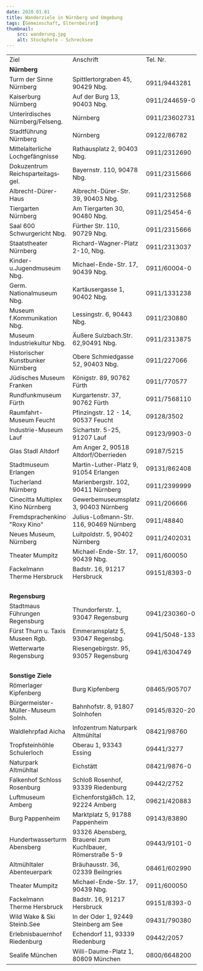 ```yaml
---
date: 2020.01.01
title: Wanderziele in Nürnberg und Umgebung
tags: [Gemeinschaft, Elternbeirat]
thumbnail: 
    src: wanderung.jpg
    alt: Stockphoto - Schrecksee
---
```



<table>
  <tr>
    <td>Ziel</td>
    <td>Anschrift</td>
    <td>Tel. Nr.</td>
    <td>Beschreibung</td>
    <td>Klasse</td>
  </tr>
  <tr>
    <td colspan="5"><b>Nürnberg</b></td>
  </tr>
  <tr>
    <td>Turm der Sinne Nürnberg</td>
    <td>Spittlertorgraben 45, 90429 Nbg.</td>
    <td>0911/9443281</td>
    <td>Erlebnisausstellung</td>
    <td>ab 6.Kl.</td>
  </tr>
  <tr>
    <td>Kaiserburg Nürnberg</td>
    <td>Auf der Burg 13, 90403 Nbg.</td>
    <td>0911/244659-0</td>
    <td>Führung</td>
    <td>alle Kl.</td>
  </tr>
  <tr>
    <td>Unterirdisches Nürnberg/Felseng.</td>
    <td>Nürnberg</td>
    <td>0911/23602731</td>
    <td>Labyrinth v. Stollen u. Gew.</td>
    <td>alle Kl.</td>
  </tr>
  <tr>
    <td>Stadtführung Nürnberg</td>
    <td>Nürnberg</td>
    <td>09122/86782</td>
    <td>Führung</td>
    <td>alle Kl.</td>
  </tr>
  <tr>
    <td>Mittelalterliche Lochgefängnisse</td>
    <td>Rathausplatz 2, 90403 Nbg.</td>
    <td>0911/2312690</td>
    <td>Führung</td>
    <td>ab 7.Kl.</td>
  </tr>
  <tr>
    <td>Dokuzentrum Reichsparteitags&shy;gel.</td>
    <td>Bayernstr. 110, 90478 Nbg.</td>
    <td>0911/2315666</td>
    <td>Dauerausst. Faszination Gewalt</td>
    <td>ab 8.Kl</td>
  </tr>
  <tr>
    <td>Albrecht-Dürer-Haus</td>
    <td>Albrecht-Dürer-Str. 39, 90403 Nbg.</td>
    <td>0911/2312568</td>
    <td>Wohn- u. Arbeitsst. d. Künstlers</td>
    <td>alle Kl.</td>
  </tr>
  <tr>
    <td>Tiergarten Nürnberg</td>
    <td>Am Tiergarten 30, 90480 Nbg.</td>
    <td>0911/25454-6</td>
    <td>Vorführungen, Delfinarium</td>
    <td>5.-6.Kl.</td>
  </tr>
  <tr>
    <td>Saal 600 Schwurgericht Nbg.</td>
    <td>Fürther Str. 110, 90729 Nbg.</td>
    <td>0911/2315666</td>
    <td>Besichtigung</td>
    <td>alle Kl.</td>
  </tr>
  <tr>
    <td>Staatstheater Nürnberg</td>
    <td>Richard-Wagner-Platz 2-10, Nbg.</td>
    <td>0911/2313037</td>
    <td>Blick hinter die Kulissen</td>
    <td>alle Kl.</td>
  </tr>
  <tr>
    <td>Kinder-u.Jugendmuseum Nbg.</td>
    <td>Michael-Ende-Str. 17, 90439 Nbg.</td>
    <td>0911/60004-0</td>
    <td>Dauerausstellungen</td>
    <td>5.-10.Kl.</td>
  </tr>
  <tr>
    <td>Germ. Nationalmuseum Nbg.</td>
    <td>Kartäusergasse 1, 90402 Nbg.</td>
    <td>0911/1331238</td>
    <td>Führung</td>
    <td>alle Kl.</td>
  </tr>
  <tr>
    <td>Museum f.Kommunikation Nbg.</td>
    <td>Lessingstr. 6, 90443 Nbg.</td>
    <td>0911/230880</td>
    <td>Wechselausst. Veranstl.</td>
    <td>alle Kl.</td>
  </tr>
  <tr>
    <td>Museum Industriekultur Nbg.</td>
    <td>Äußere Sulzbach.Str. 62,90491 Nbg.</td>
    <td>0911/2313875</td>
    <td>Arbeit und Alltag von damals</td>
    <td>alle Kl.</td>
  </tr>
  <tr>
    <td>Historischer Kunstbunker Nürnberg</td>
    <td>Obere Schmiedgasse 52, 90403 Nbg.</td>
    <td>0911/227066</td>
    <td>Ausstellung Nbg. Kunstschätze </td>
    <td>ab 8.Kl</td>
  </tr>
  <tr>
    <td>Jüdisches Museum Franken</td>
    <td>Königstr. 89, 90762 Fürth</td>
    <td>0911/770577</td>
    <td>Gesch.jüdischen Lebens</td>
    <td>ab 7.Kl.</td>
  </tr>
  <tr>
    <td>Rundfunkmuseum Fürth</td>
    <td>Kurgartenstr. 37, 90762 Fürth</td>
    <td>0911/7568110</td>
    <td>Gesch.v.Hörfunk u. Fernsehen</td>
    <td>alle Kl.</td>
  </tr>
  <tr>
    <td>Raumfahrt-Museum Feucht</td>
    <td>Pfinzingstr. 12 - 14, 90537 Feucht</td>
    <td>09128/3502</td>
    <td>Führung</td>
    <td>alle Kl.</td>
  </tr>
  <tr>
    <td>Industrie-Museum Lauf</td>
    <td>Sichartstr. 5-25, 91207 Lauf</td>
    <td>09123/9903-0</td>
    <td>Führung</td>
    <td>alle Kl.</td>
  </tr>
  <tr>
    <td>Glas Stadl Altdorf</td>
    <td>Am Anger 2, 90518 Altdorf/Oberrieden</td>
    <td>09187/5215</td>
    <td>Kunstunterricht einmal anders</td>
    <td>ab 7.Kl.</td>
  </tr>
  <tr>
    <td>Stadtmuseum Erlangen</td>
    <td>Martin-Luther-Platz 9, 91054 Erlangen</td>
    <td>09131/862408</td>
    <td>versch. Programme</td>
    <td>5.-6.Kl</td>
  </tr>
  <tr>
    <td>Tucherland Nürnberg</td>
    <td>Marienbergstr. 102, 90411 Nürnberg</td>
    <td>0911/2399999</td>
    <td>Indoor/Outdoor-Spielplatz</td>
    <td>alle Kl.</td>
  </tr>
  <tr>
    <td>Cinecitta Multiplex Kino Nürnberg</td>
    <td>Gewerbemuseumsplatz 3, 90403 Nürnberg</td>
    <td>0911/206666</td>
    <td>Multiplexkino mit Gastronomie</td>
    <td>alle Kl.</td>
  </tr>
  <tr>
    <td>Fremdsprachenkino "Roxy Kino"</td>
    <td>Julius-Loßmann-Str. 116, 90469 Nürnberg</td>
    <td>0911/48840</td>
    <td>Kinofilme engl.,franz.,spanisch</td>
    <td>alle Kl.</td>
  </tr>
  <tr>
    <td>Neues Museum, Nürnberg</td>
    <td>Luitpoldstr. 5, 90402 Nürnberg</td>
    <td>0911/2402031</td>
    <td>Museum f. Kunst u. Design</td>
    <td>ab 8.Kl</td>
  </tr>
  <tr>
   <td>Theater Mumpitz</td>
   <td>Michael-Ende-Str. 17, 90439 Nbg.</td>
   <td>0911/600050</td>
   <td>Buntes Programm mit Theater</td>
   <td>ab 5.Kl.</td>
  </tr>
  <tr>
   <td>Fackelmann Therme Hersbruck</td>
   <td>Badstr. 16, 91217 Hersbruck</td>
   <td>09151/8393-0</td>
   <td>Thermal- u. Freizeitbad</td>
   <td>ab 5.Kl.</td>
  </tr>
  <tr>
    <td colspan="5" style="border-left:0px;border-right:0px">&nbsp; </td>
  </tr>
  <tr>
    <td colspan="5"><b>Regensburg</b></td>
  </tr>
  <tr>
    <td>Stadtmaus Führungen Regensburg</td>
    <td>Thundorferstr. 1, 93047 Regensburg</td>
    <td>0941/230360-0</td>
    <td>Führung Regensburg</td>
    <td>alle Kl.</td>
  </tr>
  <tr>
    <td>Fürst Thurn u. Taxis Museen Rgb.</td>
    <td>Emmeramsplatz 5, 93047 Regensbg.</td>
    <td>0941/5048-133</td>
    <td>Führung, Kreuzgang, Schloss</td>
    <td>alle Kl.</td>
  </tr>
  <tr>
    <td>Wetterwarte Regensburg</td>
    <td>Riesengebirgstr. 95, 93057 Regensburg</td>
    <td>0941/6304749</td>
    <td>Führung rund ums Wetter</td>
    <td>5.-6.Kl</td>
  </tr>
  <tr>
    <td colspan="5" style="border-left:0px;border-right:0px">&nbsp; </td>
  </tr>
  <tr>
    <td colspan="5"><b>Sonstige Ziele</b></td>
  </tr>
  <tr>
    <td>Römerlager Kipfenberg</td>
    <td>Burg Kipfenberg</td>
    <td>08465/905707</td>
    <td>Römerzeit authentisch erleben</td>
    <td>alle Kl.</td>
  </tr>
  <tr>
    <td>Bürgermeister-Müller-Museum Solnh.</td>
    <td>Bahnhofstr. 8, 91807 Solnhofen</td>
    <td>09145/8320-20</td>
    <td>Steinbruch-Bes. Fossiliensuche</td>
    <td>alle Kl.</td>
  </tr>
  <tr>
    <td>Waldlehrpfad Aicha</td>
    <td>Infozentrum Naturpark Altmühltal</td>
    <td>08421/98760</td>
    <td>Erlebnis für alle Sinne</td>
    <td>alle Kl.</td>
  </tr>
  <tr>
    <td>Tropfsteinhöhle Schulerloch</td>
    <td>Oberau 1, 93343 Essing</td>
    <td>09441/3277</td>
    <td>Wohnhöhle der Neandertaler</td>
    <td>alle Kl.</td>
  </tr>
  <tr>
    <td>Naturpark Altmühltal</td>
    <td>Eichstätt</td>
    <td>08421/9876-0</td>
    <td>verschiedene Angebote</td>
    <td>alle Kl.</td>
  </tr>
  <tr>
    <td>Falkenhof Schloss Rosenburg</td>
    <td>Schloß Rosenhof, 93339 Riedenburg</td>
    <td>09442/2752</td>
    <td>Flugvorführung</td>
    <td>alle Kl.</td>
  </tr>
  <tr>
    <td>Luftmuseum Amberg</td>
    <td>Eichenforstgäßch. 12, 92224 Amberg</td>
    <td>09621/420883</td>
    <td>Führung</td>
    <td>5.-8.Kl.</td>
  </tr>
  <tr>
    <td>Burg Pappenheim</td>
    <td>Marktplatz 5,  91788 Pappenheim</td>
    <td>09143/83890</td>
    <td>versch. Führungen</td>
    <td>alle Kl.</td>
  </tr>
  <tr>
    <td>Hundertwasserturm Abensberg</td>
    <td>93326 Abensberg,<br />Brauerei zum Kuchlbauer,<br />Römerstraße 5-9</td>
    <td>09443/9101-0</td>
    <td>Führung mit Brauerei und Turm</td>
    <td>ab 8.Kl</td>
  </tr>
  <tr>
    <td>Altmühltaler Abenteuerpark</td>
    <td>Bräuhausstr. 36, 02339 Beilngries</td>
    <td>08461/602990</td>
    <td>Kletterpark</td>
    <td>ab 7.Kl.</td>
  </tr>
  <tr>
   <td>Theater Mumpitz</td>
   <td>Michael-Ende-Str. 17, 90439 Nbg.</td>
   <td>0911/600050</td>
   <td>Buntes Programm mit Theater</td>
   <td>ab 5.Kl.</td>
  </tr>
  <tr>
   <td>Fackelmann Therme Hersbruck</td>
   <td>Badstr. 16, 91217 Hersbruck</td>
   <td>09151/8393-0</td>
   <td>Thermal- u. Freizeitbad</td>
   <td>ab 5.Kl.</td>
  </tr>
  <tr>
   <td>Wild Wake &amp; Ski Steinb.See</td>
   <td>In der Oder 1, 92449 Steinberg am See</td>
   <td>09431/790380</td>
   <td>Wakeboard und Wasserski-Anlage</td>
   <td>ab 6.Kl.</td>
  </tr>
  <tr>
   <td>Erlebnisbauernhof Riedenburg</td>
   <td>Echendorf 11, 93339 Riedenburg</td>
   <td>09442/2057</td>
   <td>Erlebnistag am Bauernhof</td>
   <td>ab 5.Kl.</td>
  </tr>
  <tr>
   <td>Sealife München</td>
   <td>Willi-Daume-Platz 1, 80809 München</td>
   <td>0800/6648200</td>
   <td>Heimische u. tropische Lebensr.</td>
   <td>ab 5.Kl.</td>
  </tr>
</table>